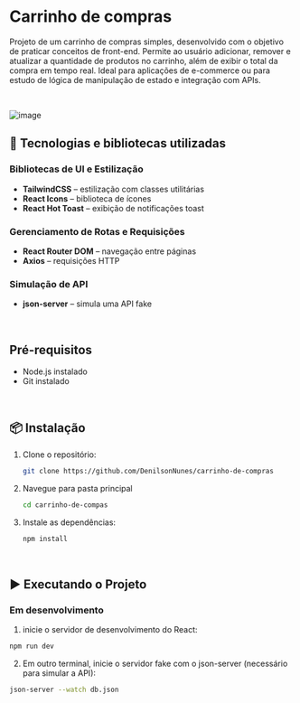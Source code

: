 # Carrinho de compras

Projeto de um carrinho de compras simples, desenvolvido com o objetivo de praticar conceitos de front-end. Permite ao usuário adicionar, remover e atualizar a quantidade de produtos no carrinho, além de exibir o total da compra em tempo real. Ideal para aplicações de e-commerce ou para estudo de lógica de manipulação de estado e integração com APIs.

<br/>

![image](https://github.com/user-attachments/assets/2c1f1108-65e5-40f7-9ebf-87462e2355e4)


## 🚀 Tecnologias e bibliotecas utilizadas

### Bibliotecas de UI e Estilização
- **TailwindCSS** – estilização com classes utilitárias
- **React Icons** – biblioteca de ícones
- **React Hot Toast** – exibição de notificações toast

### Gerenciamento de Rotas e Requisições
- **React Router DOM** – navegação entre páginas
- **Axios** – requisições HTTP

### Simulação de API
- **json-server** – simula uma API fake

<br/>

## Pré-requisitos

- Node.js instalado
- Git instalado
  
<br/>

## 📦 Instalação

1. Clone o repositório:
   ```bash
   git clone https://github.com/DenilsonNunes/carrinho-de-compras
   
2. Navegue para pasta principal
   ```bash
   cd carrinho-de-compas

2. Instale as dependências:
   ```bash
   npm install

<br/>

## ▶️ Executando o Projeto

### Em desenvolvimento

1. inicie o servidor de desenvolvimento do React:
  ```bash
  npm run dev
  ```

2. Em outro terminal, inicie o servidor fake com o json-server (necessário para simular a API):
  ```bash
  json-server --watch db.json
  ```
  



